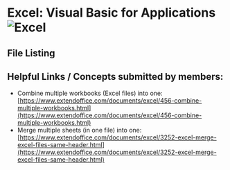 Excel: Visual Basic for Applications
![Excel](https://www.versionmuseum.com/images/applications/microsoft-excel/microsoft-excel%5E2016%5Eexcel-logo-new.png)
=======

## File Listing


## Helpful Links / Concepts submitted by members:
* Combine multiple workbooks (Excel files) into one: [https://www.extendoffice.com/documents/excel/456-combine-multiple-workbooks.html](https://www.extendoffice.com/documents/excel/456-combine-multiple-workbooks.html)
* Merge multiple sheets (in one file) into one: [https://www.extendoffice.com/documents/excel/3252-excel-merge-excel-files-same-header.html](https://www.extendoffice.com/documents/excel/3252-excel-merge-excel-files-same-header.html)

